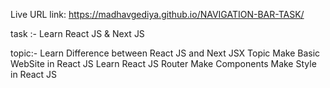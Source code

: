 
 Live URL link: 
 https://madhavgediya.github.io/NAVIGATION-BAR-TASK/    


task :- Learn React JS & Next JS 

topic:-
        Learn Difference between React JS and Next 
        JSX Topic
        Make Basic WebSite in React JS 
        Learn React JS Router
        Make Components
        Make Style in React JS
                
        











